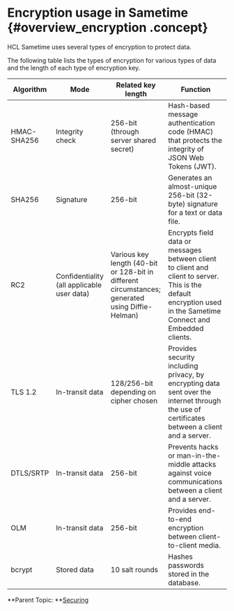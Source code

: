 # Encryption usage in Sametime {#overview_encryption .concept}

HCL Sametime uses several types of encryption to protect data.

The following table lists the types of encryption for various types of data and the length of each type of encryption key.

|Algorithm|Mode|Related key length|Function|
|---------|----|------------------|--------|
|HMAC-SHA256|Integrity check|256-bit \(through server shared secret\)|Hash-based message authentication code \(HMAC\) that protects the integrity of JSON Web Tokens \(JWT\).|
|SHA256|Signature|256-bit|Generates an almost-unique 256-bit \(32-byte\) signature for a text or data file.|
|RC2|Confidentiality \(all applicable user data\)|Various key length \(40-bit or 128-bit in different circumstances; generated using Diffie-Helman\)|Encrypts field data or messages between client to client and client to server. This is the default encryption used in the Sametime Connect and Embedded clients.|
|TLS 1.2|In-transit data|128/256-bit depending on cipher chosen|Provides security including privacy, by encrypting data sent over the internet through the use of certificates between a client and a server.|
|DTLS/SRTP|In-transit data|256-bit|Prevents hacks or man-in-the-middle attacks against voice communications between a client and a server.|
|OLM|In-transit data|256-bit|Provides end-to-end encryption between client-to-client media.|
|bcrypt|Stored data|10 salt rounds|Hashes passwords stored in the database.|

**Parent Topic:  **[Securing](securing.md)

